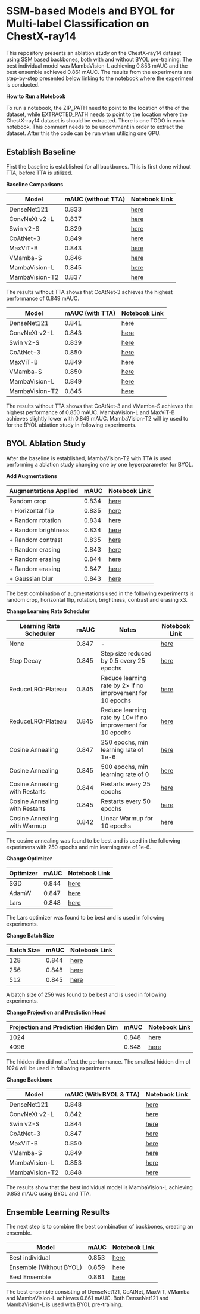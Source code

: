 # SSM-based Models and BYOL for Multi-label Classification on ChestX-ray14

This repository presents an ablation study on the ChestX-ray14 dataset using SSM based backbones, both with and without BYOL pre-training. The best individual model was MambaVision-L achieving 0.853 mAUC and the best ensemble achieved 0.861 mAUC. The results from the experiments are step-by-step presented below linking to the notebook where the experiment is conducted.

**How to Run a Notebook**

To run a notebook, the ZIP_PATH need to point to the location of the of the dataset, while EXTRACTED_PATH needs to point to the location where the ChestX-ray14 dataset is should be extracted. There is one TODO in each notebook. This comment needs to be uncomment in order to extract the dataset. After this the code can be run when utilizing one GPU.

## **Establish Baseline**

First the baseline is established for all backbones. This is first done without TTA, before TTA is utilized.

**Baseline Comparisons**

| Model           | mAUC (without TTA) | Notebook Link |
|-----------------|--------------------|---------------|
| DenseNet121     | 0.833              |[here](https://github.com/bjorneme/master-thesis/blob/main/ChestX-ray14%20Single%20Models/DenseNet121/DenseNet121.ipynb)
| ConvNeXt v2-L     | 0.837              |[here](https://github.com/bjorneme/master-thesis/blob/main/ChestX-ray14%20Single%20Models/ConvNeXt_v2/ConvNeXt_v2.ipynb)
| Swin v2-S         | 0.829              |[here](https://github.com/bjorneme/master-thesis/blob/main/ChestX-ray14%20Single%20Models/Swin_v2/Swin_v2.ipynb)
| CoAtNet-3         | 0.849              |[here](https://github.com/bjorneme/master-thesis/blob/main/ChestX-ray14%20Single%20Models/CoAtNet/CoAtNet.ipynb)
| MaxViT-B          | 0.843              |[here](https://github.com/bjorneme/master-thesis/blob/main/ChestX-ray14%20Single%20Models/MaxViT/MaxViT.ipynb)
| VMamba-S          | 0.846              |[here](https://github.com/bjorneme/master-thesis/blob/main/ChestX-ray14%20Single%20Models/VMamba/VMamba.ipynb)
| MambaVision-L   | 0.845              |[here](https://github.com/bjorneme/master-thesis/blob/main/ChestX-ray14%20Single%20Models/MambaVision_Large/MambaVision_L.ipynb)
| MambaVision-T2  | 0.837              |[here](https://github.com/bjorneme/master-thesis/blob/main/ChestX-ray14%20Single%20Models/MambaVision_Tiny/Baseline/MambaVision_T2.ipynb)

The results without TTA shows that CoAtNet-3 achieves the highest performance of 0.849 mAUC.

| Model           | mAUC (with TTA) | Notebook Link |
|-----------------|-----------------|---------------|
| DenseNet121     | 0.841           |[here](https://github.com/bjorneme/master-thesis/blob/main/ChestX-ray14%20Single%20Models/DenseNet121/DenseNet121_TTA.ipynb)
| ConvNeXt v2-L     | 0.843           |[here](https://github.com/bjorneme/master-thesis/blob/main/ChestX-ray14%20Single%20Models/ConvNeXt_v2/ConvNeXt_v2_TTA.ipynb)
| Swin v2-S         | 0.839           |[here](https://github.com/bjorneme/master-thesis/blob/main/ChestX-ray14%20Single%20Models/Swin_v2/Swin_v2_TTA.ipynb)
| CoAtNet-3         | 0.850           |[here](https://github.com/bjorneme/master-thesis/blob/main/ChestX-ray14%20Single%20Models/CoAtNet/CoAtNet_TTA.ipynb)
| MaxViT-B          | 0.849           |[here](https://github.com/bjorneme/master-thesis/blob/main/ChestX-ray14%20Single%20Models/MaxViT/MaxViT_TTA.ipynb)
| VMamba-S          | 0.850           |[here](https://github.com/bjorneme/master-thesis/blob/main/ChestX-ray14%20Single%20Models/VMamba/VMamba_TTA.ipynb)
| MambaVision-L   | 0.849           |[here](https://github.com/bjorneme/master-thesis/blob/main/ChestX-ray14%20Single%20Models/MambaVision_Large/MambaVision_L_TTA.ipynb)
| MambaVision-T2  | 0.845           |[here](https://github.com/bjorneme/master-thesis/blob/main/ChestX-ray14%20Single%20Models/MambaVision_Tiny/Baseline/MambaVision_T2_TTA.ipynb)

The results without TTA shows that CoAtNet-3 and VMamba-S achieves the highest performance of 0.850 mAUC. MambaVision-L and MaxViT-B achieves slightly lower with 0.849 mAUC. MambaVision-T2 will by used to for the BYOL ablation study in following experiments.

## **BYOL Ablation Study**

After the baseline is established, MambaVision-T2 with TTA is used performing a ablation study changing one by one hyperparameter for BYOL.

**Add Augmentations**

| Augmentations Applied               | mAUC  | Notebook Link |
|-------------------------------------|-------|---------------|
| Random crop                         | 0.834 |[here](https://github.com/bjorneme/master-thesis/blob/main/ChestX-ray14%20Single%20Models/MambaVision_Tiny/BYOL/Augmentations/MambaVision_T2_BYOL_RandomCrop.ipynb)
| + Horizontal flip                   | 0.835 |[here](https://github.com/bjorneme/master-thesis/blob/main/ChestX-ray14%20Single%20Models/MambaVision_Tiny/BYOL/Augmentations/MambaVision_T2_BYOL_Add_Horizontal_Flip.ipynb)
| + Random rotation                   | 0.834 |[here](https://github.com/bjorneme/master-thesis/blob/main/ChestX-ray14%20Single%20Models/MambaVision_Tiny/BYOL/Augmentations/MambaVision_T2_BYOL_Add_Rotation.ipynb)
| + Random brightness                 | 0.834 |[here](https://github.com/bjorneme/master-thesis/blob/main/ChestX-ray14%20Single%20Models/MambaVision_Tiny/BYOL/Augmentations/MambaVision_T2_BYOL_Add_Brightness.ipynb)
| + Random contrast                   | 0.835 |[here](https://github.com/bjorneme/master-thesis/blob/main/ChestX-ray14%20Single%20Models/MambaVision_Tiny/BYOL/Augmentations/MambaVision_T2_BYOL_Add_Contrast.ipynb)
| + Random erasing                    | 0.843 |[here](https://github.com/bjorneme/master-thesis/blob/main/ChestX-ray14%20Single%20Models/MambaVision_Tiny/BYOL/Augmentations/MambaVision_T2_BYOL_Add_Erasing.ipynb)
| + Random erasing                    | 0.844 |[here](https://github.com/bjorneme/master-thesis/blob/main/ChestX-ray14%20Single%20Models/MambaVision_Tiny/BYOL/Augmentations/MambaVision_T2_BYOL_Add_Erasing_x2.ipynb)
| + Random erasing                    | 0.847 |[here](https://github.com/bjorneme/master-thesis/blob/main/ChestX-ray14%20Single%20Models/MambaVision_Tiny/BYOL/Augmentations/MambaVision_T2_BYOL_Add_Erasing_x3.ipynb)
| + Gaussian blur                     | 0.843 |[here](https://github.com/bjorneme/master-thesis/blob/main/ChestX-ray14%20Single%20Models/MambaVision_Tiny/BYOL/Augmentations/MambaVision_T2_BYOL_Add_Gaussian_Blur.ipynb)

The best combination of augmentations used in the following experiments is random crop, horizontal flip, rotation, brightness, contrast and erasing x3.


**Change Learning Rate Scheduler**

| Learning Rate Scheduler              | mAUC  | Notes                                                      | Notebook Link |
|--------------------------------------|-------|------------------------------------------------------------|---------------|
| None                                | 0.847 | -                                                          |[here](https://github.com/bjorneme/master-thesis/blob/main/ChestX-ray14%20Single%20Models/MambaVision_Tiny/BYOL/Augmentations/MambaVision_T2_BYOL_Add_Erasing_x3.ipynb)
| Step Decay                          | 0.845 | Step size reduced by 0.5 every 25 epochs                   |[here](https://github.com/bjorneme/master-thesis/blob/main/ChestX-ray14%20Single%20Models/MambaVision_Tiny/BYOL/Learning%20Rate%20Scheduler/MambaVision_T2_BYOL_Step_Decay.ipynb)
| ReduceLROnPlateau                   | 0.845 | Reduce learning rate by 2× if no improvement for 10 epochs |[here](https://github.com/bjorneme/master-thesis/blob/main/ChestX-ray14%20Single%20Models/MambaVision_Tiny/BYOL/Learning%20Rate%20Scheduler/MambaVision_T2_BYOL_ReduceLROnPlateau_Factor_2.ipynb)
| ReduceLROnPlateau                   | 0.845 | Reduce learning rate by 10× if no improvement for 10 epochs|[here](https://github.com/bjorneme/master-thesis/blob/main/ChestX-ray14%20Single%20Models/MambaVision_Tiny/BYOL/Learning%20Rate%20Scheduler/MambaVision_T2_BYOL_ReduceLROnPlateau_Factor_10.ipynb)
| Cosine Annealing                    | 0.847 | 250 epochs, min learning rate of 1e-6                      |[here](https://github.com/bjorneme/master-thesis/blob/main/ChestX-ray14%20Single%20Models/MambaVision_Tiny/BYOL/Learning%20Rate%20Scheduler/MambaVision_T2_BYOL_Cosine_Annealing_Max_250_Epochs.ipynb)
| Cosine Annealing                    | 0.845 | 500 epochs, min learning rate of 0                         |[here](https://github.com/bjorneme/master-thesis/blob/main/ChestX-ray14%20Single%20Models/MambaVision_Tiny/BYOL/Learning%20Rate%20Scheduler/MambaVision_T2_BYOL_Cosine_Annealing_Max_500_Epochs.ipynb)
| Cosine Annealing with Restarts       | 0.844 | Restarts every 25 epochs                                   |[here](https://github.com/bjorneme/master-thesis/blob/main/ChestX-ray14%20Single%20Models/MambaVision_Tiny/BYOL/Learning%20Rate%20Scheduler/MambaVision_T2_BYOL_Cosine_Annealing_with_Restarts_Every_25_epoch.ipynb)
| Cosine Annealing with Restarts       | 0.845 | Restarts every 50 epochs                                   |[here](https://github.com/bjorneme/master-thesis/blob/main/ChestX-ray14%20Single%20Models/MambaVision_Tiny/BYOL/Learning%20Rate%20Scheduler/MambaVision_T2_BYOL_Cosine_Annealing_with_Restarts_Every_50_epoch.ipynb)
| Cosine Annealing with Warmup         | 0.842 | Linear Warmup for 10 epochs                                |[here](https://github.com/bjorneme/master-thesis/blob/main/ChestX-ray14%20Single%20Models/MambaVision_Tiny/BYOL/Learning%20Rate%20Scheduler/MambaVision_T2_BYOL_Cosine_Annealing_with_Warmup.ipynb)

The cosine annealing was found to be best and is used in the following experimens with 250 epochs and min learning rate of 1e-6.

**Change Optimizer**

| Optimizer               | mAUC  | Notebook Link |
|-------------------------|-------|---------------|
| SGD                     | 0.844 |[here](https://github.com/bjorneme/master-thesis/blob/main/ChestX-ray14%20Single%20Models/MambaVision_Tiny/BYOL/Optimizers/MambaVision_T2_SGD_Optimizer.ipynb)
| AdamW                   | 0.847 |[here](https://github.com/bjorneme/master-thesis/blob/main/ChestX-ray14%20Single%20Models/MambaVision_Tiny/BYOL/Learning%20Rate%20Scheduler/MambaVision_T2_BYOL_Cosine_Annealing_Max_250_Epochs.ipynb)
| Lars                    | 0.848 |[here](https://github.com/bjorneme/master-thesis/blob/main/ChestX-ray14%20Single%20Models/MambaVision_Tiny/BYOL/Optimizers/MambaVision_T2_LARS_Optimizer.ipynb)

The Lars optimizer was found to be best and is used in following experiments.


**Change Batch Size**

| Batch Size | mAUC  | Notebook Link |
|------------|-------|---------------|
| 128        | 0.844 |[here](https://github.com/bjorneme/master-thesis/blob/main/ChestX-ray14%20Single%20Models/MambaVision_Tiny/BYOL/Batch%20Size/MambaVision_T2_Batch_Size_128.ipynb)
| 256        | 0.848 |[here](https://github.com/bjorneme/master-thesis/blob/main/ChestX-ray14%20Single%20Models/MambaVision_Tiny/BYOL/Optimizers/MambaVision_T2_LARS_Optimizer.ipynb)
| 512        | 0.845 |[here](https://github.com/bjorneme/master-thesis/blob/main/ChestX-ray14%20Single%20Models/MambaVision_Tiny/BYOL/Batch%20Size/MambaVision_T2_Batch_Size_512.ipynb)

A batch size of 256 was found to be best and is used in following experiments.


**Change Projection and Prediction Head**

| Projection and Prediction Hidden Dim | mAUC  | Notebook Link |
|--------------------------------------|-------|---------------|
| 1024                                 | 0.848 |[here](https://github.com/bjorneme/master-thesis/blob/main/ChestX-ray14%20Single%20Models/MambaVision_Tiny/BYOL/Optimizers/MambaVision_T2_LARS_Optimizer.ipynb)
| 4096                                 | 0.848 |[here](https://github.com/bjorneme/master-thesis/blob/main/ChestX-ray14%20Single%20Models/MambaVision_Tiny/BYOL/Change%20Projection%20Head/MambaVision_T2_BYOL_Change_Projection_Head.ipynb)

The hidden dim did not affect the performance. The smallest hidden dim of 1024 will be used in following experiments.

**Change Backbone**

| Model                | mAUC (With BYOL & TTA) | Notebook Link |
|----------------------|------------------------|---------------|
| DenseNet121          | 0.848                  |[here](https://github.com/bjorneme/master-thesis/blob/main/ChestX-ray14%20Single%20Models/DenseNet121/DenseNet121_BYOL.ipynb)
| ConvNeXt v2-L          | 0.842                  |[here](https://github.com/bjorneme/master-thesis/blob/main/ChestX-ray14%20Single%20Models/ConvNeXt_v2/ConvNeXt_v2_BYOL.ipynb)
| Swin v2-S              | 0.844                  |[here](https://github.com/bjorneme/master-thesis/blob/main/ChestX-ray14%20Single%20Models/Swin_v2/Swin_v2_BYOL.ipynb)
| CoAtNet-3              | 0.847                  |[here](https://github.com/bjorneme/master-thesis/blob/main/ChestX-ray14%20Single%20Models/CoAtNet/CoAtNet_BYOL.ipynb)
| MaxViT-B               | 0.850                  |[here](https://github.com/bjorneme/master-thesis/blob/main/ChestX-ray14%20Single%20Models/MaxViT/MaxViT_BYOL.ipynb)
| VMamba-S               | 0.849                  |[here](https://github.com/bjorneme/master-thesis/blob/main/ChestX-ray14%20Single%20Models/VMamba/VMamba_BYOL.ipynb)
| MambaVision-L        | 0.853                  |[here](https://github.com/bjorneme/master-thesis/blob/main/ChestX-ray14%20Single%20Models/MambaVision_Large/MambaVision_L_BYOL.ipynb)
| MambaVision-T2       | 0.848                  |[here](https://github.com/bjorneme/master-thesis/blob/main/ChestX-ray14%20Single%20Models/MambaVision_Tiny/BYOL/Optimizers/MambaVision_T2_LARS_Optimizer.ipynb)


The results show that the best individual model is MambaVision-L achieving 0.853 mAUC using BYOL and TTA.


## **Ensemble Learning Results**

The next step is to combine the best combination of backbones, creating an ensemble.

| Model                      | mAUC  | Notebook Link |
|----------------------------|-------|---------------|
| Best individual            | 0.853 |[here](https://github.com/bjorneme/master-thesis/blob/main/ChestX-ray14%20Single%20Models/MambaVision_Large/MambaVision_L_BYOL.ipynb)
| Ensemble (Without BYOL)    | 0.859 |[here](https://github.com/bjorneme/master-thesis/blob/main/ChestX-ray14%20Ensemble%20Models/Ensemble.ipynb)
| Best Ensemble              | 0.861 |[here](https://github.com/bjorneme/master-thesis/blob/main/ChestX-ray14%20Ensemble%20Models/Ensemble_including_the_best_BYOL_pretrained_models.ipynb)

The best ensemble consisting of DenseNet121, CoAtNet, MaxViT, VMamba and MambaVision-L achieves 0.861 mAUC. Both DenseNet121 and MambaVision-L is used with BYOL pre-training.